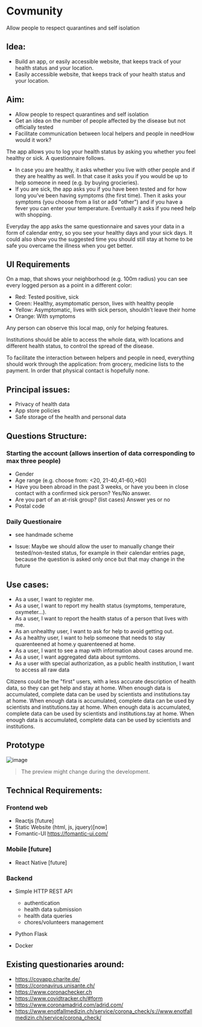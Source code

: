 # Covmunity

Allow people to respect quarantines and self isolation

## Idea:

* Build an app, or easily accessible website, that keeps track of your health status and your location.
* Easily accessible website, that keeps track of your health status and your location.

## Aim:

* Allow people to respect quarantines and self isolation
* Get an idea on the number of people affected by the disease but not officially tested
* Facilitate communication between local helpers and people in needHow would it work?

The app allows you to log your health status by asking you whether you feel healthy or sick. A questionnaire follows.

* In case you are healthy, it asks whether you live with other people and if they are healthy as well. In that case it asks you if you would be up to help someone in need (e.g. by buying grocieries).
* If you are sick, the app asks you if you have been tested and for how long you've been having symptoms (the first time). Then it asks your symptoms (you choose from a list or add "other") and if you have a fever you can enter your temperature. Eventually it asks if you need help with shopping. 

Everyday the app asks the same questionnaire and saves your data in a form of calendar entry, so you see your healthy days and your sick days. It could also show you the suggested time you should still stay at home to be safe you overcame the illness when you get better. 

## UI Requirements

On a map, that shows your neighborhood (e.g. 100m radius) you can see every logged person as a point in a different color: 

* Red: Tested positive, sick
* Green: Healthy, asymptomatic person, lives with healthy people
* Yellow: Asymptomatic, lives with sick person, shouldn't leave their home
* Orange: With symptoms

Any person can observe this local map, only for helping features.

Institutions should be able to access the whole data, with locations and different health status, to control the spread of the disease.

To facilitate the interaction between helpers and people in need, everything should work through the application: from grocery, medicine lists to the payment. In order that physical contact is hopefully none.

## Principal issues:

* Privacy of health data
* App store policies
* Safe storage of the health and personal data

## Questions Structure:

### Starting the account (allows insertion of data corresponding to max three people) 

* Gender
* Age range (e.g. choose from: <20, 21-40,41-60,>60)
* Have you been abroad in the past 3 weeks, or have you been in close contact with a confirmed sick person? Yes/No answer.
* Are you part of an at-risk group? (list cases) Answer yes or no
* Postal code

### Daily Questionaire 

* see handmade scheme

* Issue: Maybe we should allow the user to manually change their tested/non-tested status, for example in their calendar entries page, because the question is asked only once but that may change in the future

## Use cases:

* As a user, I want to register me.
* As a user, I want to report my health status (symptoms, temperature, oxymeter...).
* As a user, I want to report the health status of a person that lives with me.
* As an unhealthy user, I want to ask for help to avoid getting out.
* As a healthy user, I want to help someone that needs to stay quarenteened at home.y quarenteened at home.
* As a user, I want to see a map with information about cases around me.
* As a user, I want aggregated data about symtoms.
* As a user with special authorization, as a public health institution, I want to access all raw data

Citizens could be the "first" users, with a less accurate description of health data, so they can get help and stay at home. When enough data is accumulated, complete data can be used by scientists and institutions.tay at home. When enough data is accumulated, complete data can be used by scientists and institutions.tay at home. When enough data is accumulated, complete data can be used by scientists and institutions.tay at home. When enough data is accumulated, complete data can be used by scientists and institutions.

## Prototype

![image](https://user-images.githubusercontent.com/9881407/77881863-21ef9e00-7260-11ea-895a-00c8c95dc531.png)

> The preview might change during the development.

## Technical Requirements:

### Frontend web

* Reactjs [future]
* Static Website (html, js, jquery)[now]
* Fomantic-UI https://fomantic-ui.com/

### Mobile [future]

* React Native [future]

### Backend

* Simple HTTP REST API
  * authentication
  * health data submission
  * health data queries
  * chores/volunteers management

* Python Flask
* Docker

## Existing questionaries around:

* https://covapp.charite.de/
* https://coronavirus.unisante.ch/
* https://www.coronachecker.ch
* https://www.covidtracker.ch/#form
* https://www.coronamadrid.com/adrid.com/
* https://www.enotfallmedizin.ch/service/corona_check/s://www.enotfallmedizin.ch/service/corona_check/
